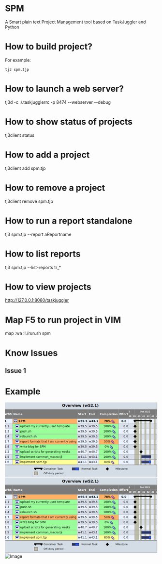 # SPM
A Smart plain text Project Management tool based on TaskJuggler and Python

# How to build project?

For example: 

	tj3 spm.tjp

# How to launch a web server?

tj3d -c ./.taskjugglerrc -p 8474  --webserver --debug

# How to show status of projects

tj3client status

# How to add a project

tj3client add spm.tjp

# How to remove a project

tj3client remove spm.tjp

# How to run a report standalone

tj3 spm.tjp --report aReportname

# How to list reports

tj3 spm.tjp --list-reports tr_*

# How to view projects

http://127.0.0.1:8080/taskjuggler

# Map F5 to run project in VIM

map <F5> :wa <CR> :!./run.sh spm<CR>

# Know Issues
## Issue 1

# Example
![Image](https://github.com/abiaog/spm/blob/master/overview.png)
![Image](overview.png)
![Image](spm/overview.png)
